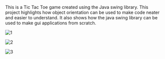 This is a Tic Tac Toe game created using the Java swing library.
This project highlights how object orientation can be used to make code neater and easier to understand.
It also shows how the java swing library can be used to make gui applications from scratch.


![1](https://user-images.githubusercontent.com/63964405/124226302-84e87880-db26-11eb-8fa7-cd111a761701.png)

![2](https://user-images.githubusercontent.com/63964405/124226319-8c0f8680-db26-11eb-9454-f3c8b6076033.png)

![3](https://user-images.githubusercontent.com/63964405/124226324-8dd94a00-db26-11eb-9fa5-cacad23d0fa0.png)

